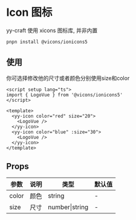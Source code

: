 <script setup lang="ts">
  import { LogoVue } from '@vicons/ionicons5'
</script>

# Icon 图标

<yy-p>yy-craft 使用 xicons 图标库, <yy-text type="error">并非内置</yy-text></yy-p>

```zsh
pnpn install @vicons/ionicons5
```

## 使用

<yy-p>
  你可选择修改他的尺寸或者颜色分别使用<yy-text code>size</yy-text>和<yy-text code>color</yy-text>
</yy-p>

<yy-icon color="red" size="20"><LogoVue /></yy-icon> <yy-icon color="blue" :size="30"><LogoVue /></yy-icon>

```vue
<script setup lang="ts">
import { LogoVue } from '@vicons/ionicons5'
</script>

<template>
  <yy-icon color="red" size="20">
    <LogoVue />
  </yy-icon>
  <yy-icon color="blue" :size="30">
    <LogoVue />
  </yy-icon>
</template>
```

## Props

| 参数  | 说明 | 类型           | 默认值 |
| ----- | ---- | -------------- | ------ |
| color | 颜色 | string         | -      |
| size  | 尺寸 | number\|string | -      |
